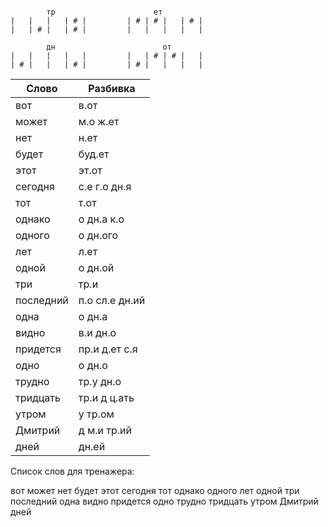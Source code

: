 ```

        тр                      ет
|   |   |   | # |         | # | # |   | # |
|   | # |   | # |         |   |   |   |   |

        дн                        от
|   |   |   |   |         |   | # | # |   |
| # |   |   | # |         | # |   |   |   |

```


| Слово | Разбивка |
| --- | --- |
| вот | в.от | 
| может | м.о ж.ет | 
| нет | н.ет | 
| будет | буд.ет | 
| этот | эт.от | 
| сегодня | с.е г.о дн.я | 
| тот | т.от | 
| однако | о дн.а к.о | 
| одного | о дн.ого | 
| лет | л.ет | 
| одной | о дн.ой | 
| три | тр.и | 
| последний | п.о сл.е дн.ий | 
| одна | о дн.а | 
| видно | в.и дн.о | 
| придется | пр.и д.ет с.я | 
| одно | о дн.о | 
| трудно | тр.у дн.о | 
| тридцать | тр.и д ц.ать | 
| утром | у тр.ом | 
| Дмитрий | д м.и тр.ий | 
| дней | дн.ей | 

Список слов для тренажера:

вот может нет будет этот сегодня тот однако одного лет одной три последний одна видно придется одно трудно тридцать утром Дмитрий дней
